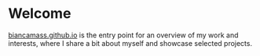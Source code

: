 # Welcome
[biancamass.github.io](https://biancamass.github.io) is the entry point for an overview of my work and interests, 
where I share a bit about myself and showcase selected projects.
